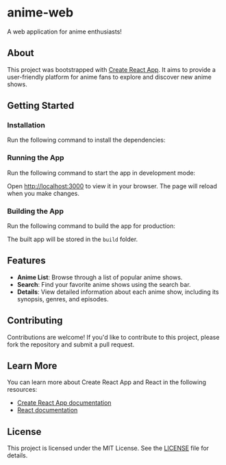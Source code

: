 # anime-web

A web application for anime enthusiasts!

## About

This project was bootstrapped with [Create React App](https://github.com/facebook/create-react-app). It aims to provide a user-friendly platform for anime fans to explore and discover new anime shows.

## Getting Started

### Installation

Run the following command to install the dependencies:

### Running the App

Run the following command to start the app in development mode:

Open [http://localhost:3000](http://localhost:3000) to view it in your browser. The page will reload when you make changes.

### Building the App

Run the following command to build the app for production:

The built app will be stored in the `build` folder.

## Features

* **Anime List**: Browse through a list of popular anime shows.
* **Search**: Find your favorite anime shows using the search bar.
* **Details**: View detailed information about each anime show, including its synopsis, genres, and episodes.

## Contributing

Contributions are welcome! If you'd like to contribute to this project, please fork the repository and submit a pull request.

## Learn More

You can learn more about Create React App and React in the following resources:

* [Create React App documentation](https://facebook.github.io/create-react-app/docs/getting-started)
* [React documentation](https://reactjs.org/)

## License

This project is licensed under the MIT License. See the [LICENSE](LICENSE) file for details.